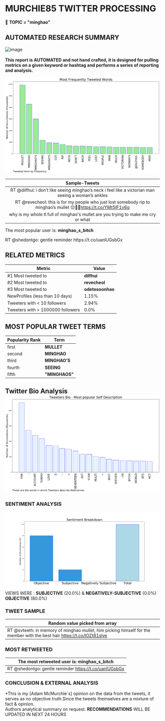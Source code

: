 # MURCHIE85 TWITTER PROCESSING 
&#x1F34E; **TOPIC = "minghao"**

## AUTOMATED RESEARCH SUMMARY

![image](https://marketingplatform.google.com/about/static/images/gmp/analytics-smb-benefit.jpg)
<br></br>
<b> This report is AUTOMATED and not hand crafted, it is designed for pulling metrics on a given keyword or hashtag and performs a series of reporting and analysis.</b>



![image](TWEETS.png)



|                **Sample-Tweets**        |
| :-------------: |
| RT @dilfhui: i don’t like seeing minghao’s neck i feel like a victorian man seeing a woman’s ankles |
| RT @revecheoI: this is for my people who just lost somebody rip to minghao’s mullet 😔✊🏽https://t.co/YMt5IF1v6q |
| why is my whole tl full of minghao's mullet are you trying to make me cry or what |

The most popular user is: **minghao_s_bitch**
<div class="alert alert-block alert-danger"> RT @shedontgo: gentle reminder https://t.co/uanlUGsbGx</div>

## RELATED METRICS<br>
| Metric | Value |
| ------------- | ------------- |
| #1 Most tweeted to  | **dilfhui** |
| #2 Most tweeted to  | **revecheoI** |
| #3 Most tweeted to  | **odetosoonhao** |
| NewProfiles (less than 10 days) | 1.15%  |
| Tweeters with < 10 followers  | 2.94%|
| Tweeters with > 1000000 followers  | 0.0%  |



## MOST POPULAR TWEET TERMS 


| Popularity Rank  | Term |
| ------------- | ------------- |
| first  | **MULLET**  |
| second  | **MINGHAO**  |
| third  | **MINGHAO’S** |
| fourth  | **SEEING**  |
| fifth  | **"MINGHAOS"**  |


## Twitter Bio Analysis![image](BIO.png)
### SENTIMENT ANALYSIS
![image](sentiment.png)
VIEWS WERE : **SUBJECTIVE**  (20.0%) & **NEGATIVELY-SUBJECTIVE** (0.0%) **OBJECTIVE** (80.0%)

### TWEET SAMPLE 
| Random value picked from array |
| ------------- |
|RT @svteeth: in memory of minghao mullet, him picking himself for the member with the best hair https://t.co/lOZt81slye |

### MOST RETWEETED 

| The most retweeted user is: **minghao_s_bitch**  |
| ------------- |
| RT @shedontgo: gentle reminder https://t.co/uanlUGsbGx |

### CONCLUSION & EXTERNAL ANALYSIS

*This is my [Adam McMurchie`s] opinion on the data from the tweets, it serves as no objective truth.Since the tweets themselves are a mixture of fact & opinion.<br>
Authors analytical summary on request.
**RECOMMENDATIONS** WILL BE UPDATED IN NEXT  24 HOURS <br>